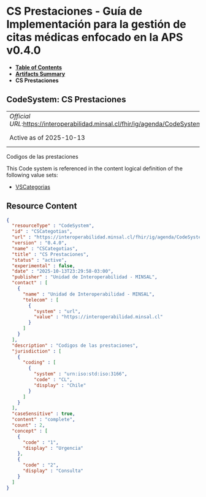 # CS Prestaciones - Guía de Implementación para la gestión de citas médicas enfocado en la APS v0.4.0

* [**Table of Contents**](toc.md)
* [**Artifacts Summary**](artifacts.md)
* **CS Prestaciones**

## CodeSystem: CS Prestaciones 

| | |
| :--- | :--- |
| *Official URL*:https://interoperabilidad.minsal.cl/fhir/ig/agenda/CodeSystem/CSCategotias | *Version*:0.4.0 |
| Active as of 2025-10-13 | *Computable Name*:CSCategotias |

 
Codigos de las prestaciones 

 This Code system is referenced in the content logical definition of the following value sets: 

* [VSCategorias](ValueSet-VSCategorias.md)



## Resource Content

```json
{
  "resourceType" : "CodeSystem",
  "id" : "CSCategotias",
  "url" : "https://interoperabilidad.minsal.cl/fhir/ig/agenda/CodeSystem/CSCategotias",
  "version" : "0.4.0",
  "name" : "CSCategotias",
  "title" : "CS Prestaciones",
  "status" : "active",
  "experimental" : false,
  "date" : "2025-10-13T23:29:58-03:00",
  "publisher" : "Unidad de Interoperabilidad - MINSAL",
  "contact" : [
    {
      "name" : "Unidad de Interoperabilidad - MINSAL",
      "telecom" : [
        {
          "system" : "url",
          "value" : "https://interoperabilidad.minsal.cl"
        }
      ]
    }
  ],
  "description" : "Codigos de las prestaciones",
  "jurisdiction" : [
    {
      "coding" : [
        {
          "system" : "urn:iso:std:iso:3166",
          "code" : "CL",
          "display" : "Chile"
        }
      ]
    }
  ],
  "caseSensitive" : true,
  "content" : "complete",
  "count" : 2,
  "concept" : [
    {
      "code" : "1",
      "display" : "Urgencia"
    },
    {
      "code" : "2",
      "display" : "Consulta"
    }
  ]
}

```
